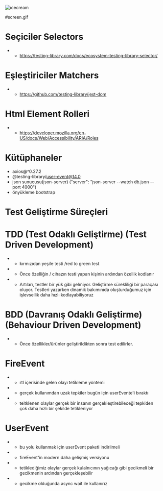 
![ıcecream](https://github.com/1989zlm/Unit-Test-cecream-app-/assets/146070651/b8b557c1-0530-43f6-a85c-099d7d4392b5)

#screen.gif



# Seçiciler Selectors

- - https://testing-library.com/docs/ecosystem-testing-library-selector/

# Eşleştiriciler Matchers

- - https://github.com/testing-library/jest-dom

# Html Element Rolleri

- - https://developer.mozilla.org/en-US/docs/Web/Accessibility/ARIA/Roles

# Kütüphaneler

- axios@^0.27.2
- @testing-library/user-event@14.0
- json sunucusu(json-server) ("server": "json-server --watch db.json --port 4000")
- önyükleme bootstrap

# Test Geliştirme Süreçleri

# TDD (Test Odaklı Geliştirme) (Test Driven Development)

- - kırmızıdan yeşile testi /red to green test
- - Önce özelliğin / cihazın testi yapan kişinin ardından özellik kodlanır
- - Artıları, testler bir yük gibi gelmiyor. Geliştirme sürekliliği bir paraçası oluyor. Testleri yazarken dinamik bakımınıda oluşturduğumuz için işlevsellik daha hızlı kodlayabiliyoruz

# BDD (Davranış Odaklı Geliştirme)(Behaviour Driven Development)

- - Önce özellikler/ürünler geliştirildikten sonra test edilirler.

# FireEvent

- - rtl içerisinde gelen olayı tetikleme yöntemi
- - gerçek kullanımdan uzak tepkiler bugün için userEvente'i bıraktı
- - teitklenen olaylar gerçek bir insanın gerçekleştirebileceği tepkiden çok daha hızlı bir şekilde tetikleniyor

# UserEvent

- - bu yolu kullanmak için userEvent paketi indirilmeli
- - fireEvent'in modern daha gelişmiş versiyonu
- - tetiklediğimiz olaylar gerçek kulalnıcının yağıcağı gibi gecikmeli bir gecikmenin ardından gerçekleşebilir
- - gecikme olduğunda async wait ile kullanırız
